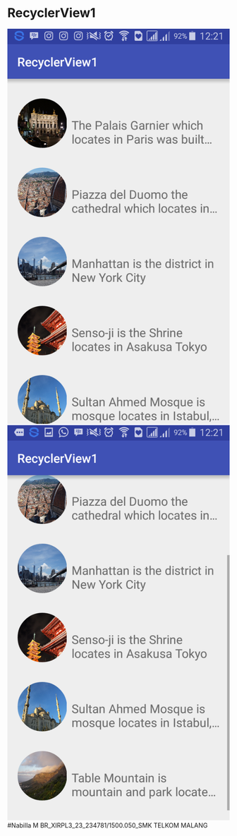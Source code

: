 # RecyclerView1
![Images](https://github.com/Nabillabsyrl/RecyclerView1/blob/master/Screenshot_2016-11-04-12-21-06.png)
![Images](https://github.com/Nabillabsyrl/RecyclerView1/blob/master/Screenshot_2016-11-04-12-21-25.png)
#Nabilla M BR_XIRPL3_23_234781/1500.050_SMK TELKOM MALANG
